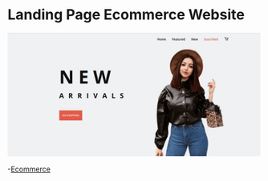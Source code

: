 # Landing Page Ecommerce Website

![Ecommerce](./assets/img/proyecto.jpg)

-[Ecommerce](https://jhonpe.github.io/ecommerce-website)